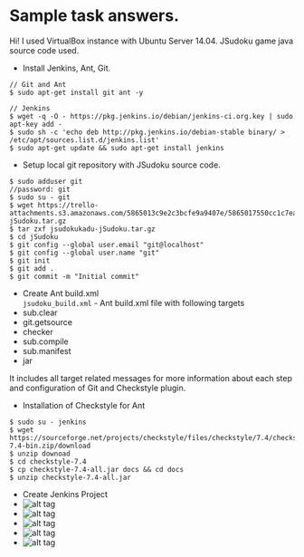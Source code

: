 # Sample task answers.
Hi! I used VirtualBox instance with Ubuntu Server 14.04. 
JSudoku game java source code used.

- Install Jenkins, Ant, Git.
```
// Git and Ant
$ sudo apt-get install git ant -y

// Jenkins
$ wget -q -O - https://pkg.jenkins.io/debian/jenkins-ci.org.key | sudo apt-key add -
$ sudo sh -c 'echo deb http://pkg.jenkins.io/debian-stable binary/ > /etc/apt/sources.list.d/jenkins.list'
$ sudo apt-get update && sudo apt-get install jenkins
```

- Setup local git repository with JSudoku source code.
```
$ sudo adduser git
//password: git
$ sudo su - git
$ wget https://trello-attachments.s3.amazonaws.com/5865013c9e2c3bcfe9a9407e/5865017550cc1c7ead5c3cf1/52a4610fd1341e93fbe678c4eef0668d/jsudokukadu-jSudoku.tar.gz
$ tar zxf jsudokukadu-jSudoku.tar.gz
$ cd jSudoku
$ git config --global user.email "git@localhost"
$ git config --global user.name "git"
$ git init
$ git add .
$ git commit -m "Initial commit"
```

- Create Ant build.xml <br>
```jsudoku_build.xml``` - Ant build.xml file with following targets 
 - sub.clear
 - git.getsource
 - checker
 - sub.compile
 - sub.manifest
 - jar <br>
 
 It includes all target related messages for more information about each step and configuration of Git and Checkstyle plugin.

- Installation of Checkstyle for Ant
```
$ sudo su - jenkins
$ wget https://sourceforge.net/projects/checkstyle/files/checkstyle/7.4/checkstyle-7.4-bin.zip/download
$ unzip downoad
$ cd checkstyle-7.4
$ cp checkstyle-7.4-all.jar docs && cd docs
$ unzip checkstyle-7.4-all.jar
```

- Create Jenkins Project 
 - ![alt tag](https://github.com/R0den/jenkins_ant_git/blob/master/installed_plugins.PNG) <br>
 - ![alt tag](https://github.com/R0den/jenkins_ant_git/blob/master/Creating_project.PNG)
 - ![alt tag](https://github.com/R0den/jenkins_ant_git/blob/master/console_output_build.PNG)
 - ![alt tag](https://github.com/R0den/jenkins_ant_git/blob/master/console_output2_build.PNG)
 - ![alt tag](https://github.com/R0den/jenkins_ant_git/blob/master/checkstyle_result.PNG)
 
